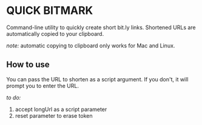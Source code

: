 # QUICK BITMARK
Command-line utility to quickly create short bit.ly links. 
Shortened URLs are automatically copied to your clipboard.

*note:* automatic copying to clipboard only works for Mac and Linux.

## How to use
You can pass the URL to shorten as a script argument. If you don't, it will prompt you to enter the URL.

*to do:*  
1. accept longUrl as a script parameter  
2. reset parameter to erase token 
